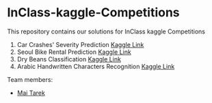 # InClass-kaggle-Competitions
This repository contains our solutions for InClass kaggle Competitions
1. Car Crashes' Severity Prediction  [Kaggle Link](https://www.kaggle.com/c/car-crashes-severity-prediction)
2. Seoul Bike Rental Prediction  [Kaggle Link](https://www.kaggle.com/c/seoul-bike-rental-ai-pro-iti/overview)
3. Dry Beans Classification [Kaggle Link](https://www.kaggle.com/c/dry-beans-classification-iti-ai-pro-intake01/overview)
4. Arabic Handwritten Characters Recognition [Kaggle Link](https://www.kaggle.com/c/arabic-hwr-ai-pro-intake1)

Team members:
- [Mai Tarek](https://github.com/MaiTarekAlazab) 
